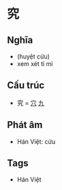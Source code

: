 # 究

## Nghĩa

* (huyệt cửu)
* xem xét tỉ mỉ

## Cấu trúc
* 究 = [穴](穴.md) [九](九.md)

## Phát âm

* Hán Việt: cứu

## Tags
* Hán Việt

<script>window.HANZI_FIELD='究';</script>
